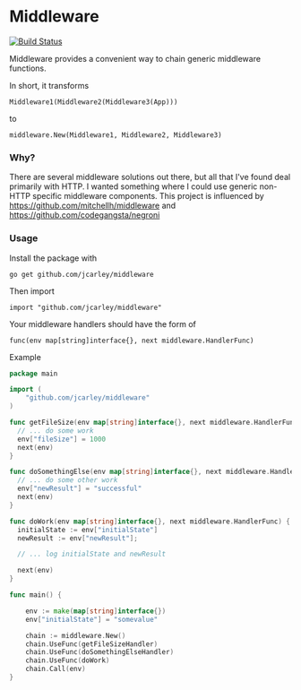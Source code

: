 # Middleware

[![Build Status](https://travis-ci.org/jcarley/middleware.svg?branch=master)](https://travis-ci.org/jcarley/middleware)

Middleware provides a convenient way to chain
generic middleware functions.

In short, it transforms

    Middleware1(Middleware2(Middleware3(App)))

to

    middleware.New(Middleware1, Middleware2, Middleware3)

### Why?

There are several middleware solutions out there, but all that I've found deal
primarily with HTTP.  I wanted something where I could use generic non-HTTP
specific middleware components.  This project is influenced by
https://github.com/mitchellh/middleware and https://github.com/codegangsta/negroni

### Usage

Install the package with

    go get github.com/jcarley/middleware

Then import

    import "github.com/jcarley/middleware"

Your middleware handlers should have the form of

    func(env map[string]interface{}, next middleware.HandlerFunc)


Example

```go
package main

import (
    "github.com/jcarley/middleware"
)

func getFileSize(env map[string]interface{}, next middleware.HandlerFunc) {
  // ... do some work
  env["fileSize"] = 1000
  next(env)
}

func doSomethingElse(env map[string]interface{}, next middleware.HandlerFunc) {
  // ... do some other work
  env["newResult"] = "successful"
  next(env)
}

func doWork(env map[string]interface{}, next middleware.HandlerFunc) {
  initialState := env["initialState"]
  newResult := env["newResult"];

  // ... log initialState and newResult

  next(env)
}

func main() {

    env := make(map[string]interface{})
    env["initialState"] = "somevalue"

    chain := middleware.New()
    chain.UseFunc(getFileSizeHandler)
    chain.UseFunc(doSomethingElseHandler)
    chain.UseFunc(doWork)
    chain.Call(env)
}
```
